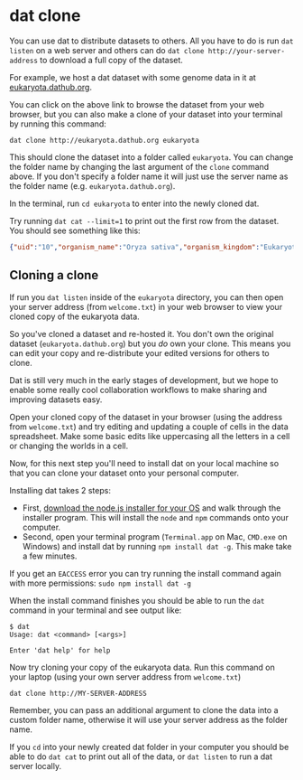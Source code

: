 # dat clone

You can use dat to distribute datasets to others. All you have to do is run `dat listen` on a web server and others can do `dat clone http://your-server-address` to download a full copy of the dataset.

For example, we host a dat dataset with some genome data in it at <a href="http://eukaryota.dathub.org" target="_blank">eukaryota.dathub.org</a>.

You can click on the above link to browse the dataset from your web browser, but you can also make a clone of your dataset into your terminal by running this command:

```
dat clone http://eukaryota.dathub.org eukaryota
```

This should clone the dataset into a folder called `eukaryota`. You can change the folder name by changing the last argument of the `clone` command above. If you don't specify a folder name it will just use the server name as the folder name (e.g. `eukaryota.dathub.org`).

In the terminal, run `cd eukaryota` to enter into the newly cloned dat.

Try running `dat cat --limit=1` to print out the first row from the dataset. You should see something like this:

```JSON
{"uid":"10","organism_name":"Oryza sativa","organism_kingdom":"Eukaryota","organism_group":"","organism_subgroup":"Land Plants","defline":"Oryza sativa overview","projectid":9512,"project_accession":"PRJNA9512","status":"Complete","number_of_chromosomes":"12","number_of_plasmids":"1","number_of_organelles":"2","assembly_name":"Build 4.0","assembly_accession":"GCA_000005425.2","assemblyid":313038,"create_date":"2002/04/04 00:00","options":"","weight":385,"chromosome_assemblies":"5","scaffold_assemblies":"1","sra_genomes":"0","taxid":4530,"key":"10","version":1}
```

## Cloning a clone

If run you `dat listen` inside of the `eukaryota` directory, you can then open your server address (from `welcome.txt`) in your web browser to view your cloned copy of the eukaryota data.

So you've cloned a dataset and re-hosted it. You don't own the original dataset (`eukaryota.dathub.org`) but you *do* own your clone. This means you can edit your copy and re-distribute your edited versions for others to clone.

Dat is still very much in the early stages of development, but we hope to enable some really cool collaboration workflows to make sharing and improving datasets easy.

Open your cloned copy of the dataset in your browser (using the address from `welcome.txt`) and try editing and updating a couple of cells in the data spreadsheet. Make some basic edits like uppercasing all the letters in a cell or changing the worlds in a cell.

Now, for this next step you'll need to install dat on your local machine so that you can clone your dataset onto your personal computer.

Installing dat takes 2 steps:

- First, <a href="http://nodejs.org" target="_blank">download the node.js installer for your OS</a> and walk through the installer program. This will install the `node` and `npm` commands onto your computer.
- Second, open your terminal program (`Terminal.app` on Mac, `CMD.exe` on Windows) and install dat by running `npm install dat -g`. This make take a few minutes.

If you get an `EACCESS` error you can try running the install command again with more permissions: `sudo npm install dat -g`

When the install command finishes you should be able to run the `dat` command in your terminal and see output like:

```
$ dat
Usage: dat <command> [<args>]

Enter 'dat help' for help
```

Now try cloning your copy of the eukaryota data. Run this command on your laptop (using your own server address from `welcome.txt`)

```
dat clone http://MY-SERVER-ADDRESS
```

Remember, you can pass an additional argument to clone the data into a custom folder name, otherwise it will use your server address as the folder name.

If you `cd` into your newly created dat folder in your computer you should be able to do `dat cat` to print out all of the data, or `dat listen` to run a dat server locally.
